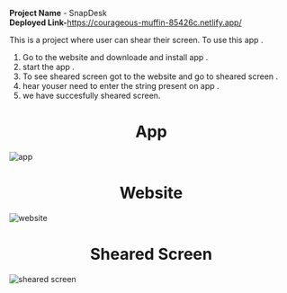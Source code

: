 
<b>Project Name</b> - SnapDesk<br>
<b>Deployed Link-</b>https://courageous-muffin-85426c.netlify.app/<br>

This is a project where user can shear their screen.
To use this app .
1) Go to the website and downloade and install app .
2) start the app .
3) To see sheared screen got to the website and go to sheared screen .
4) hear youser need to enter the string present on app .
5) we have succesfully sheared screen.



<h1 align ="center">App</h1>

![app](https://user-images.githubusercontent.com/112633247/218098466-44cceb57-acda-4321-8555-db2345d285fc.png)




<h1 align="center">Website</h1>

![website](https://user-images.githubusercontent.com/112633247/218098553-e5ff87c8-9a4d-400c-9b32-914d51ac5a82.png)




<h1 align ="center">Sheared Screen</h1>

![sheared screen](https://user-images.githubusercontent.com/112633247/218098598-7e8e8a08-1138-4cdf-b91b-a7e7cde2b7af.png)












